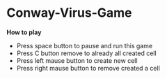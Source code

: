 # Conway-Virus-Game
**How to play**
* Press space button to pause and run this game
* Press C button remove to already all created cell
* Press left mause button to create new cell
* Press right mause button to remove created a cell
